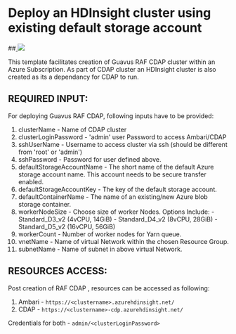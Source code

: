 # Deploy an HDInsight cluster using existing default storage account

##<a href="https://portal.azure.com/#create/Microsoft.Template/uri/https%3A%2F%2Fgitlab.thalesdigital.io%2Fgvs-reflex%2Fguavus-reflex-scaffold%2Fraw%2Fmaster%2Fhdi-cdap%2Fazuredeploy.json" target="_blank">
<a href="https://azuredeploy.net/" target="_blank">
    <img src="http://azuredeploy.net/deploybutton.png"/>
</a>

This template facilitates creation of Guavus RAF CDAP cluster within an Azure Subscription. As part of CDAP cluster an HDInsight cluster is also created as its a dependancy for CDAP to run.

## REQUIRED INPUT:

For deploying Guavus RAF CDAP, following inputs have to be provided:

1. clusterName - Name of CDAP cluster
2. clusterLoginPassword - 'admin' user Password to access Ambari/CDAP 
3. sshUserName - Username to access cluster via ssh (should be different from 'root' or 'admin')
4. sshPassword - Password for user defined above.
5. defaultStorageAccountName - The short name of the default Azure storage account name. This account needs to be secure transfer enabled.
6. defaultStorageAccountKey - The key of the default storage account.
7. defaultContainerName - The name of an existing/new Azure blob storage container.
8. workerNodeSize - Choose size of worker Nodes. Options Include:
	    - Standard_D3_v2 (4vCPU, 14GiB) 
        - Standard_D4_v2 (8vCPU, 28GiB)
        - Standard_D5_v2 (16vCPU, 56GiB)
9. workerCount - Number of worker nodes for Yarn queue.
10. vnetName - Name of virtual Network within the chosen Resource Group.
11. subnetName - Name of subnet in above virtual Network.

## RESOURCES ACCESS:
Post creation of RAF CDAP , resources can be accessed as following:

1. Ambari - `https://<clustername>.azurehdinsight.net/`
2. CDAP - `https://<clustername>-cdp.azurehdinsight.net/`

Credentials for both - `admin/<clusterLoginPassword>`
